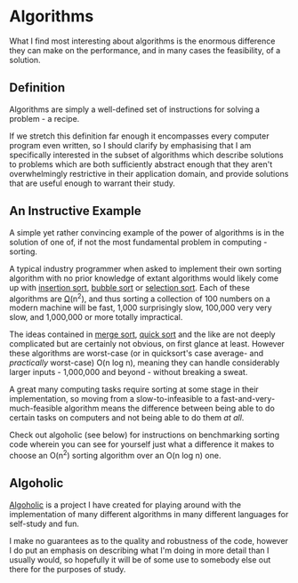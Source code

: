 # Algorithms #

What I find most interesting about algorithms is the enormous difference they can make on the
performance, and in many cases the feasibility, of a solution.

## Definition ##

Algorithms are simply a well-defined set of instructions for solving a problem - a recipe.

If we stretch this definition far enough it encompasses every computer program even written, so
I should clarify by emphasising that I am specifically interested in the subset of algorithms
which describe solutions to problems which are both sufficiently abstract enough that they
aren't overwhelmingly restrictive in their application domain, and provide solutions that are
useful enough to warrant their study.

## An Instructive Example ##

A simple yet rather convincing example of the power of algorithms is in the solution of one of,
if not the most fundamental problem in computing - sorting.

A typical industry programmer when asked to implement their own sorting algorithm with no prior
knowledge of extant algorithms would likely come up with [insertion sort][0],
[bubble sort][1] or [selection sort][2]. Each of these algorithms are [O][3](n<sup>2</sup>),
and thus sorting a collection of 100 numbers on a modern machine will be fast, 1,000
surprisingly slow, 100,000 very very slow, and 1,000,000 or more totally impractical.

The ideas contained in [merge sort][4], [quick sort][5] and the like are not deeply complicated
but are certainly not obvious, on first glance at least. However these algorithms are
worst-case (or in quicksort's case average- and *practically* worst-case) O(n log n), meaning
they can handle considerably larger inputs - 1,000,000 and beyond - without breaking a sweat.

A great many computing tasks require sorting at some stage in their implementation, so moving
from a slow-to-infeasible to a fast-and-very-much-feasible algorithm means the difference
between being able to do certain tasks on computers and not being able to do them *at all*.

Check out algoholic (see below) for instructions on benchmarking sorting code wherein you can see
for yourself just what a difference it makes to choose an O(n<sup>2</sup>) sorting algorithm over an O(n log n) one.

## Algoholic ##

[Algoholic][algoholic] is a project I have created for playing around with the implementation
of many different algorithms in many different languages for self-study and fun.

I make no guarantees as to the quality and robustness of the code, however I do put an emphasis
on describing what I'm doing in more detail than I usually would, so hopefully it will be of
some use to somebody else out there for the purposes of study.

[0]:http://en.wikipedia.org/wiki/insertion_sort
[1]:http://en.wikipedia.org/wiki/bubble_sort
[2]:http://en.wikipedia.org/wiki/selection_sort
[3]:http://en.wikipedia.org/wiki/big_oh
[4]:http://en.wikipedia.org/wiki/merge_sort
[5]:http://en.wikipedia.org/wiki/quick_sort

[algoholic]:https://github.com/lorenzo-stoakes/algoholic
